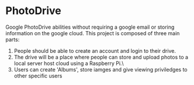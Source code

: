 # PhotoDrive
Google PhotoDrive abilities without requiring a google email or storing information on the google cloud. 
This project is composed of three main parts:
1. People should be able to create an account and login to their drive.
2. The drive will be a place where people can store and upload photos to a local server host cloud using a Raspberry Pi.\
3. Users can create 'Albums', store iamges and give viewing priviledges to other specific users 
